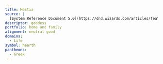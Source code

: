 ```yaml
---
title: Hestia
source: |
  [System Reference Document 5.0](https://dnd.wizards.com/articles/features/systems-reference-document-srd)
descriptor: goddess
portfolio: home and family
alignment: neutral good
domains:
  - Life
symbol: hearth
pantheons:
  - Greek
---
```

